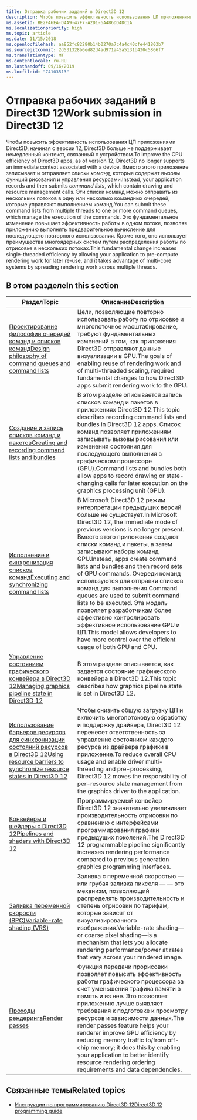 ```yaml
---
title: Отправка рабочих заданий в Direct3D 12
description: Чтобы повысить эффективность использования ЦП приложениями Direct3D, Direct3D 12 больше не поддерживает немедленный контекст, связанный с устройством.
ms.assetid: BE2F46EA-D4A9-47F7-A2D1-6A486DD4DC1A
ms.localizationpriority: high
ms.topic: article
ms.date: 11/15/2018
ms.openlocfilehash: aa852fc82280b14b0270a7c4a4c40cfe441803b7
ms.sourcegitcommit: 2d531328b6ed82d4ad971a45a5131b430c5866f7
ms.translationtype: MT
ms.contentlocale: ru-RU
ms.lasthandoff: 09/16/2019
ms.locfileid: "74103513"
---
```

# <a name="work-submission-in-direct3d-12"></a><span data-ttu-id="446c1-103">Отправка рабочих заданий в Direct3D 12</span><span class="sxs-lookup"><span data-stu-id="446c1-103">Work submission in Direct3D 12</span></span>

<span data-ttu-id="446c1-104">Чтобы повысить эффективность использования ЦП приложениями Direct3D, начиная с версии 12, Direct3D больше не поддерживает немедленный контекст, связанный с устройством.</span><span class="sxs-lookup"><span data-stu-id="446c1-104">To improve the CPU efficiency of Direct3D apps, as of version 12, Direct3D no longer supports an immediate context associated with a device.</span></span> <span data-ttu-id="446c1-105">Вместо этого приложение записывает и отправляет *списки команд*, которые содержат вызовы функций рисования и управления ресурсами.</span><span class="sxs-lookup"><span data-stu-id="446c1-105">Instead, your application records and then submits *command lists*, which contain drawing and resource management calls.</span></span> <span data-ttu-id="446c1-106">Эти списки команд можно отправить из нескольких потоков в одну или несколько командных очередей, которые управляют выполнением команд.</span><span class="sxs-lookup"><span data-stu-id="446c1-106">You can submit these command lists from multiple threads to one or more command queues, which manage the execution of the commands.</span></span> <span data-ttu-id="446c1-107">Это фундаментальное изменение повышает эффективность работы в одном потоке, позволяя приложению выполнять предварительное вычисление для последующего повторного использования. Кроме того, оно использует преимущества многоядерных систем путем распределения работы по отрисовке в нескольких потоках.</span><span class="sxs-lookup"><span data-stu-id="446c1-107">This fundamental change increases single-threaded efficiency by allowing your application to pre-compute rendering work for later re-use, and it takes advantage of multi-core systems by spreading rendering work across multiple threads.</span></span>

## <a name="in-this-section"></a><span data-ttu-id="446c1-108">В этом разделе</span><span class="sxs-lookup"><span data-stu-id="446c1-108">In this section</span></span>

| <span data-ttu-id="446c1-109">Раздел</span><span class="sxs-lookup"><span data-stu-id="446c1-109">Topic</span></span> | <span data-ttu-id="446c1-110">Описание</span><span class="sxs-lookup"><span data-stu-id="446c1-110">Description</span></span> |
|-|-|
| [<span data-ttu-id="446c1-111">Проектирование философии очередей команд и списков команд</span><span class="sxs-lookup"><span data-stu-id="446c1-111">Design philosophy of command queues and command lists</span></span>](design-philosophy-of-command-queues-and-command-lists.md) | <span data-ttu-id="446c1-112">Цели, позволяющие повторно использовать работу по отрисовке и многопоточное масштабирование, требуют фундаментальных изменений в том, как приложения Direct3D отправляют данные визуализации в GPU.</span><span class="sxs-lookup"><span data-stu-id="446c1-112">The goals of enabling reuse of rendering work and of multi-threaded scaling, required fundamental changes to how Direct3D apps submit rendering work to the GPU.</span></span> |
| [<span data-ttu-id="446c1-113">Создание и запись списков команд и пакетов</span><span class="sxs-lookup"><span data-stu-id="446c1-113">Creating and recording command lists and bundles</span></span>](recording-command-lists-and-bundles.md) | <span data-ttu-id="446c1-114">В этом разделе описывается запись списков команд и пакетов в приложениях Direct3D 12.</span><span class="sxs-lookup"><span data-stu-id="446c1-114">This topic describes recording command lists and bundles in Direct3D 12 apps.</span></span> <span data-ttu-id="446c1-115">Список команд позволяет приложениям записывать вызовы рисования или изменения состояния для последующего выполнения в графическом процессоре (GPU).</span><span class="sxs-lookup"><span data-stu-id="446c1-115">Command lists and bundles both allow apps to record drawing or state-changing calls for later execution on the graphics processing unit (GPU).</span></span> |
| [<span data-ttu-id="446c1-116">Исполнение и синхронизация списков команд</span><span class="sxs-lookup"><span data-stu-id="446c1-116">Executing and synchronizing command lists</span></span>](executing-and-synchronizing-command-lists.md) | <span data-ttu-id="446c1-117">В Microsoft Direct3D 12 режим интерпретации предыдущих версий больше не существует.</span><span class="sxs-lookup"><span data-stu-id="446c1-117">In Microsoft Direct3D 12, the immediate mode of previous versions is no longer present.</span></span> <span data-ttu-id="446c1-118">Вместо этого приложения создают списки команд и пакеты, а затем записывают наборы команд GPU.</span><span class="sxs-lookup"><span data-stu-id="446c1-118">Instead, apps create command lists and bundles and then record sets of GPU commands.</span></span> <span data-ttu-id="446c1-119">Очереди команд используются для отправки списков команд для выполнения.</span><span class="sxs-lookup"><span data-stu-id="446c1-119">Command queues are used to submit command lists to be executed.</span></span> <span data-ttu-id="446c1-120">Эта модель позволяет разработчикам более эффективно контролировать эффективное использование GPU и ЦП.</span><span class="sxs-lookup"><span data-stu-id="446c1-120">This model allows developers to have more control over the efficient usage of both GPU and CPU.</span></span> |
| [<span data-ttu-id="446c1-121">Управление состоянием графического конвейера в Direct3D 12</span><span class="sxs-lookup"><span data-stu-id="446c1-121">Managing graphics pipeline state in Direct3D 12</span></span>](managing-graphics-pipeline-state-in-direct3d-12.md) | <span data-ttu-id="446c1-122">В этом разделе описывается, как задается состояние графического конвейера в Direct3D 12.</span><span class="sxs-lookup"><span data-stu-id="446c1-122">This topic describes how graphics pipeline state is set in Direct3D 12.</span></span> |
| [<span data-ttu-id="446c1-123">Использование барьеров ресурсов для синхронизации состояний ресурсов в Direct3D 12</span><span class="sxs-lookup"><span data-stu-id="446c1-123">Using resource barriers to synchronize resource states in Direct3D 12</span></span>](using-resource-barriers-to-synchronize-resource-states-in-direct3d-12.md) | <span data-ttu-id="446c1-124">Чтобы снизить общую загрузку ЦП и включить многопотоковую обработку и поддержку драйвера, Direct3D 12 перенесет ответственность за управление состоянием каждого ресурса из драйвера графики в приложение.</span><span class="sxs-lookup"><span data-stu-id="446c1-124">To reduce overall CPU usage and enable driver multi-threading and pre-processing, Direct3D 12 moves the responsibility of per-resource state management from the graphics driver to the application.</span></span> |
| [<span data-ttu-id="446c1-125">Конвейеры и шейдеры с Direct3D 12</span><span class="sxs-lookup"><span data-stu-id="446c1-125">Pipelines and shaders with Direct3D 12</span></span>](pipelines-and-shaders-with-directx-12.md) | <span data-ttu-id="446c1-126">Программируемый конвейер Direct3D 12 значительно увеличивает производительность отрисовки по сравнению с интерфейсами программирования графики предыдущих поколений.</span><span class="sxs-lookup"><span data-stu-id="446c1-126">The Direct3D 12 programmable pipeline significantly increases rendering performance compared to previous generation graphics programming interfaces.</span></span> |
| [<span data-ttu-id="446c1-127">Заливка переменной скорости (ВРС)</span><span class="sxs-lookup"><span data-stu-id="446c1-127">Variable-rate shading (VRS)</span></span>](vrs.md) | <span data-ttu-id="446c1-128">Заливка с переменной скоростью &mdash; или грубая заливка пикселя &mdash; — это механизм, позволяющий распределять производительность и степень отрисовки по тарифам, которые зависят от визуализированного изображения.</span><span class="sxs-lookup"><span data-stu-id="446c1-128">Variable-rate shading&mdash;or coarse pixel shading&mdash;is a mechanism that lets you allocate rendering performance/power at rates that vary across your rendered image.</span></span> |
| [<span data-ttu-id="446c1-129">Проходы рендеринга</span><span class="sxs-lookup"><span data-stu-id="446c1-129">Render passes</span></span>](direct3d-12-render-passes.md) | <span data-ttu-id="446c1-130">Функция передачи прорисовки позволяет повысить эффективность работы графического процессора за счет уменьшения трафика памяти в память и из нее. Это позволяет приложению лучше выявляет требования к подготовке к просмотру ресурсов и зависимости данных.</span><span class="sxs-lookup"><span data-stu-id="446c1-130">The render passes feature helps your renderer improve GPU efficiency by reducing memory traffic to/from off-chip memory; it does this by enabling your application to better identify resource rendering ordering requirements and data dependencies.</span></span> |

## <a name="related-topics"></a><span data-ttu-id="446c1-131">Связанные темы</span><span class="sxs-lookup"><span data-stu-id="446c1-131">Related topics</span></span>

* [<span data-ttu-id="446c1-132">Инструкции по программированию Direct3D 12</span><span class="sxs-lookup"><span data-stu-id="446c1-132">Direct3D 12 programming guide</span></span>](directx-12-programming-guide.md)
